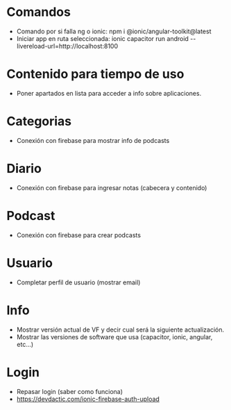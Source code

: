 # Comandos
- Comando por si falla ng o ionic: npm i @ionic/angular-toolkit@latest
- Iniciar app en ruta seleccionada: ionic capacitor run android --livereload-url=http://localhost:8100

# Contenido para tiempo de uso 
- Poner apartados en lista para acceder a info sobre aplicaciones.

# Categorias
- Conexión con firebase para mostrar info de podcasts

# Diario
- Conexión con firebase para ingresar notas (cabecera y contenido)

# Podcast
- Conexión con firebase para crear podcasts

# Usuario
- Completar perfil de usuario (mostrar email) 

# Info
- Mostrar versión actual de VF y decir cual será la siguiente actualización.
- Mostrar las versiones de software que usa (capacitor, ionic, angular, etc...)

# Login
- Repasar login (saber como funciona)
- https://devdactic.com/ionic-firebase-auth-upload








